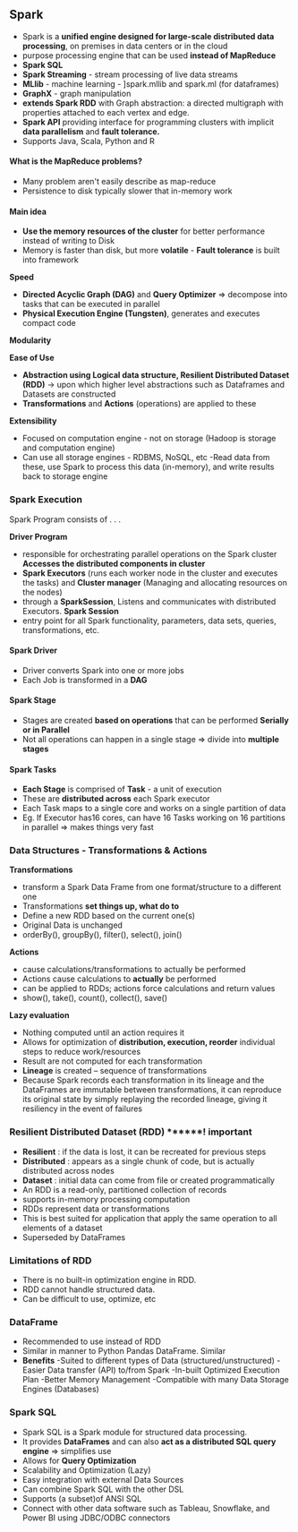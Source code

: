 ## Spark
- Spark is a **unified engine designed for large-scale distributed data processing**, on premises in data centers or in the cloud
- purpose processing engine that can be used **instead of MapReduce**
- **Spark SQL**
- **Spark Streaming** - stream processing of live data streams
- **MLlib** - machine learning - ]spark.mllib and spark.ml (for dataframes)
- **GraphX** - graph manipulation
- **extends Spark RDD** with Graph abstraction: a directed multigraph with properties attached to each vertex and edge.
- **Spark API** providing interface for programming clusters with implicit **data parallelism** and **fault tolerance.**
- Supports Java, Scala, Python and R

#### What is the MapReduce problems?
- Many problem aren't easily describe as map-reduce
- Persistence to disk typically slower that in-memory work
#### Main idea
- **Use the memory resources of the cluster** for better performance instead of writing to Disk
- Memory is faster than disk, but more **volatile** - **Fault tolerance** is built into framework

**Speed**
- **Directed Acyclic Graph (DAG)** and **Query Optimizer** => decompose into tasks that can be executed in parallel
- **Physical Execution Engine (Tungsten)**, generates and executes compact code

**Modularity**

**Ease of Use**
- **Abstraction using Logical data structure, Resilient Distributed Dataset (RDD)** -> upon which higher level abstractions such as Dataframes and Datasets are constructed
- **Transformations** and **Actions** (operations) are applied to these

**Extensibility** 
- Focused on computation engine - not on storage (Hadoop is storage and computation engine)
- Can use all storage engines - RDBMS, NoSQL, etc
	-Read data from these, use Spark to process this data (in-memory), and write results back to storage engine


### Spark Execution
Spark Program consists of . . . 

**Driver Program** 
 - responsible for orchestrating parallel operations on the Spark cluster
**Accesses the distributed components in cluster** 
- **Spark Executors** (runs each worker node in the cluster and executes the tasks) and **Cluster manager** (Managing and allocating resources on the nodes)
- through a **SparkSession**, Listens and communicates with distributed Executors.
**Spark Session** 
- entry point for all Spark functionality, parameters, data sets, queries, transformations, etc.
#### Spark Driver 
- Driver converts Spark into one or more jobs
- Each Job is transformed in a **DAG**
#### Spark Stage
- Stages are created **based on operations** that can be performed **Serially or in Parallel**
- Not all operations can happen in a single stage => divide into **multiple stages**
#### Spark Tasks
- **Each Stage** is comprised of **Task** - a unit of execution
- These are **distributed across** each Spark executor
- Each Task maps to a single core and works on a single partition of data
- Eg. If Executor has16 cores, can have 16 Tasks working on 16 partitions in parallel => makes things very fast


### Data Structures - Transformations & Actions
**Transformations**
- transform a Spark Data Frame from one format/structure to a different one
- Transformations **set things up, what do to**
- Define a new RDD based on the current one(s)
- Original Data is unchanged
- orderBy(), groupBy(), filter(), select(), join()

**Actions** 
- cause calculations/transformations to actually be performed
- Actions cause calculations to **actually** be performed
- can be applied to RDDs; actions force calculations and return values
- show(), take(), count(), collect(), save()

**Lazy evaluation**
- Nothing computed until an action requires it
- Allows for optimization of **distribution, execution, reorder** individual steps to reduce work/resources
- Result are not computed for each transformation
- **Lineage** is created – sequence of transformations
- Because Spark records each transformation in its lineage and the DataFrames are immutable between transformations, it can reproduce its original state by simply replaying the recorded lineage, giving it resiliency in the event of failures


### Resilient Distributed Dataset (RDD)  ******! important
- **Resilient** : if the data is lost, it can be recreated for previous steps
- **Distributed** : appears as a single chunk of code, but is actually distributed across nodes
- **Dataset** : initial data can come from file or created programmatically
- An RDD is a read-only, partitioned collection of records
- supports in-memory processing computation
- RDDs represent data or transformations
- This is best suited for application that apply the same operation to all elements of a dataset
- Superseded by DataFrames
### Limitations of RDD
- There is no built-in optimization engine in RDD.
-  RDD cannot handle structured data.
-  Can be difficult to use, optimize, etc

### DataFrame
- Recommended to use instead of RDD
- Similar in manner to Python Pandas DataFrame. Similar
- **Benefits**
	-Suited to different types of Data (structured/unstructured)
	-Easier Data transfer (API) to/from Spark
	-In-built Optimized Execution Plan
	-Better Memory Management
	-Compatible with many Data Storage Engines (Databases)


### Spark SQL
- Spark SQL is a Spark module for structured data processing.
- It provides **DataFrames** and can also **act as a distributed SQL query engine** => simplifies use
- Allows for **Query Optimization**
- Scalability and Optimization (Lazy)
- Easy integration with external Data Sources
- Can combine Spark SQL with the other DSL
- Supports (a subset)of ANSI SQL
- Connect with other data software such as Tableau, Snowflake, and Power BI using JDBC/ODBC connectors